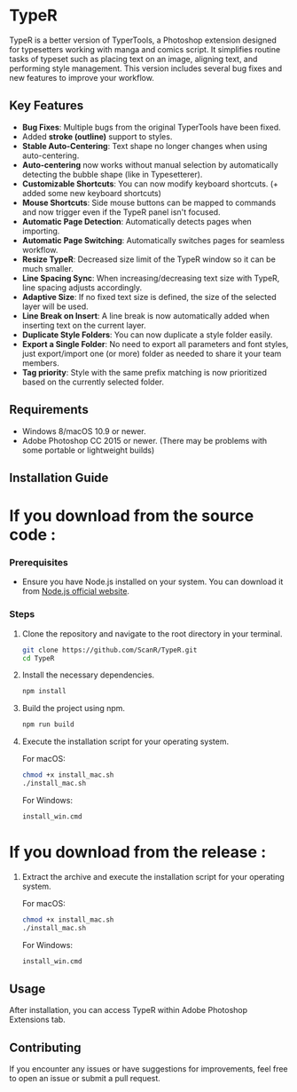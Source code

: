 # TypeR

TypeR is a better version of TyperTools, a Photoshop extension designed for typesetters working with manga and comics script. It simplifies routine tasks of typeset such as placing text on an image, aligning text, and performing style management. This version includes several bug fixes and new features to improve your workflow.

## Key Features

- **Bug Fixes**: Multiple bugs from the original TyperTools have been fixed.
- Added **stroke (outline)** support to styles.
- **Stable Auto-Centering**: Text shape no longer changes when using auto-centering.
- **Auto-centering** now works without manual selection by automatically detecting the bubble shape (like in Typesetterer).
- **Customizable Shortcuts**: You can now modify keyboard shortcuts. (+ added some new keyboard shortcuts)
- **Mouse Shortcuts**: Side mouse buttons can be mapped to commands and now trigger even if the TypeR panel isn't focused.
- **Automatic Page Detection**: Automatically detects pages when importing.
- **Automatic Page Switching**: Automatically switches pages for seamless workflow.  
- **Resize TypeR**: Decreased size limit of the TypeR window so it can be much smaller.  
- **Line Spacing Sync**: When increasing/decreasing text size with TypeR, line spacing adjusts accordingly.  
- **Adaptive Size**: If no fixed text size is defined, the size of the selected layer will be used.  
- **Line Break on Insert**: A line break is now automatically added when inserting text on the current layer.  
- **Duplicate Style Folders**: You can now duplicate a style folder easily.  
- **Export a Single Folder**: No need to export all parameters and font styles, just export/import one (or more) folder as needed to share it your team members.
- **Tag priority**: Style with the same prefix matching is now prioritized based on the currently selected folder.



## Requirements

- Windows 8/macOS 10.9 or newer.
- Adobe Photoshop CC 2015 or newer.
  (There may be problems with some portable or lightweight builds)

## Installation Guide
# If you download from the source code :
### Prerequisites

- Ensure you have Node.js installed on your system. You can download it from [Node.js official website](https://nodejs.org/).

### Steps

1. Clone the repository and navigate to the root directory in your terminal.

   ```sh
   git clone https://github.com/ScanR/TypeR.git
   cd TypeR
   ```

2. Install the necessary dependencies.

   ```sh
   npm install
   ```

3. Build the project using npm. 


   ```sh
   npm run build
   ```

4. Execute the installation script for your operating system.

   For macOS:
   ```sh
   chmod +x install_mac.sh
   ./install_mac.sh
   ```

   For Windows:
   ```sh
   install_win.cmd
   ```

# If you download from the release :
1. Extract the archive and execute the installation script for your operating system.

   For macOS:
   ```sh
   chmod +x install_mac.sh
   ./install_mac.sh
   ```

   For Windows:
   ```sh
   install_win.cmd
   ```
## Usage

After installation, you can access TypeR within Adobe Photoshop Extensions tab. 

## Contributing

If you encounter any issues or have suggestions for improvements, feel free to open an issue or submit a pull request.
